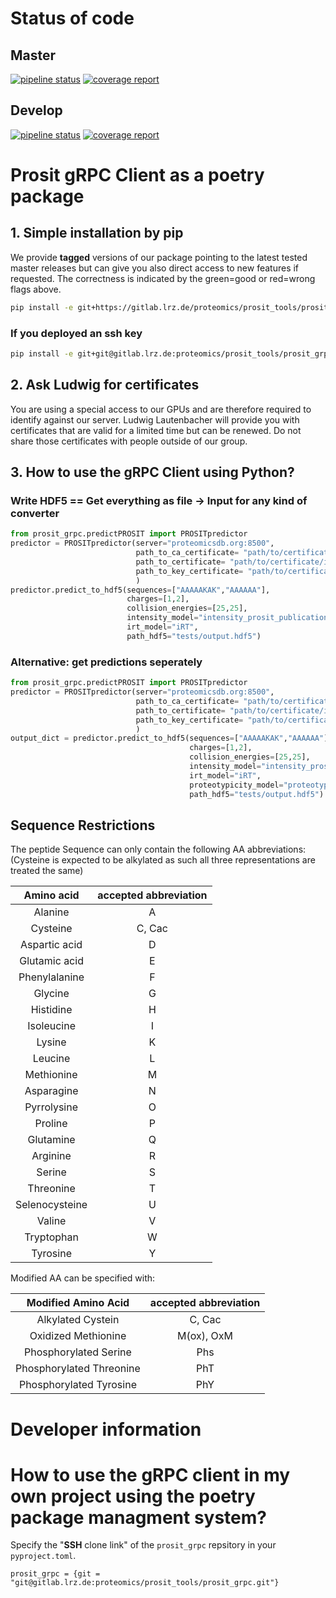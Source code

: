 # Status of code
## Master
[![pipeline status](https://gitlab.lrz.de/proteomics/prosit_tools/prosit_grpc/badges/master/pipeline.svg)](https://gitlab.lrz.de/proteomics/prosit_tools/prosit_grpc/commits/master)
[![coverage report](https://gitlab.lrz.de/proteomics/prosit_tools/prosit_grpc/badges/master/coverage.svg)](https://gitlab.lrz.de/proteomics/prosit_tools/prosit_grpc/commits/master)
## Develop
[![pipeline status](https://gitlab.lrz.de/proteomics/prosit_tools/prosit_grpc/badges/develop/pipeline.svg)](https://gitlab.lrz.de/proteomics/prosit_tools/prosit_grpc/commits/develop)
[![coverage report](https://gitlab.lrz.de/proteomics/prosit_tools/prosit_grpc/badges/develop/coverage.svg)](https://gitlab.lrz.de/proteomics/prosit_tools/prosit_grpc/commits/develop)

# Prosit gRPC Client as a poetry package

## 1. Simple installation by pip
We provide **tagged** versions of our package pointing to the latest tested master releases but can give you also direct access to new features if requested. The correctness is indicated by the green=good or red=wrong flags above. 
```bash
pip install -e git+https://gitlab.lrz.de/proteomics/prosit_tools/prosit_grpc.git@v1.1.0#egg=prosit_grpc
```
### If you deployed an ssh key
```bash
pip install -e git+git@gitlab.lrz.de:proteomics/prosit_tools/prosit_grpc.git@v1.1.0#egg=prosit_grpc
```
## 2. Ask Ludwig for certificates
You are using a special access to our GPUs and are therefore required to identify against our server. Ludwig Lautenbacher will provide you with certificates that are valid for a limited time but can be renewed. Do not share those certificates with people outside of our group.

## 3. How to use the gRPC Client using Python?

### Write HDF5 == Get everything as file -> Input for any kind of converter

```python
from prosit_grpc.predictPROSIT import PROSITpredictor
predictor = PROSITpredictor(server="proteomicsdb.org:8500",
                            path_to_ca_certificate= "path/to/certificate/Proteomicsdb-Prosit.crt",
                            path_to_certificate= "path/to/certificate/individual_certificate_name.crt",
                            path_to_key_certificate= "path/to/certificate/individual_certificate_name.key",
                            )
predictor.predict_to_hdf5(sequences=["AAAAAKAK","AAAAAA"],
                          charges=[1,2],
                          collision_energies=[25,25],
                          intensity_model="intensity_prosit_publication",
                          irt_model="iRT",
                          path_hdf5="tests/output.hdf5")
```

### Alternative: get predictions seperately

```python
from prosit_grpc.predictPROSIT import PROSITpredictor
predictor = PROSITpredictor(server="proteomicsdb.org:8500",
                            path_to_ca_certificate= "path/to/certificate/Proteomicsdb-Prosit.crt",
                            path_to_certificate= "path/to/certificate/individual_certificate_name.crt",
                            path_to_key_certificate= "path/to/certificate/individual_certificate_name.key",
                            )
output_dict = predictor.predict_to_hdf5(sequences=["AAAAAKAK","AAAAAA"],
                                        charges=[1,2],
                                        collision_energies=[25,25],
                                        intensity_model="intensity_prosit_publication",
                                        irt_model="iRT",
                                        proteotypicity_model="proteotypicity",
                                        path_hdf5="tests/output.hdf5")
```

## Sequence Restrictions

The peptide Sequence can only contain the following AA abbreviations:
(Cysteine is expected to be alkylated as such all three representations are treated the same)

Amino acid|accepted abbreviation
:-----:|:-----:
Alanine|A
Cysteine|C, Cac
Aspartic acid|D
Glutamic acid|E
Phenylalanine|F
Glycine|G
Histidine|H
Isoleucine|I
Lysine|K
Leucine|L
Methionine|M
Asparagine|N
Pyrrolysine|O
Proline|P
Glutamine|Q
Arginine|R
Serine|S
Threonine|T
Selenocysteine|U
Valine|V
Tryptophan|W
Tyrosine|Y



Modified AA can be specified with:

Modified Amino Acid|accepted abbreviation
:-----:|:-----:
Alkylated Cystein |C, Cac
Oxidized Methionine|M(ox), OxM
Phosphorylated Serine|Phs
Phosphorylated Threonine|PhT
Phosphorylated Tyrosine|PhY

# Developer information
# How to use the gRPC client in my own project using the poetry package managment system?

Specify the "**SSH** clone link" of the `prosit_grpc` repsitory in your `pyproject.toml`.

```
prosit_grpc = {git = "git@gitlab.lrz.de:proteomics/prosit_tools/prosit_grpc.git"}
```
